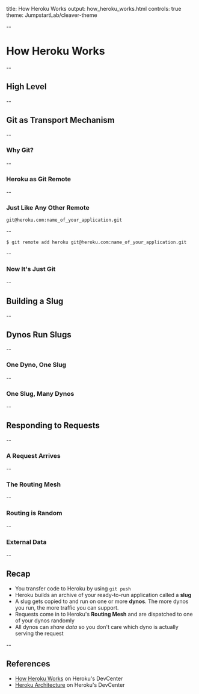 title: How Heroku Works
output: how_heroku_works.html
controls: true
theme: JumpstartLab/cleaver-theme

--

# How Heroku Works

--

## High Level

--

## Git as Transport Mechanism

--

### Why Git?

--

### Heroku as Git Remote

--

### Just Like Any Other Remote

```
git@heroku.com:name_of_your_application.git
```

--

```
$ git remote add heroku git@heroku.com:name_of_your_application.git
```

--

### Now It's Just Git

--

## Building a Slug

--

## Dynos Run Slugs

--

### One Dyno, One Slug

--

### One Slug, Many Dynos

--

## Responding to Requests

--

### A Request Arrives

--

### The Routing Mesh

--

### Routing is Random

--

### External Data

--

## Recap

* You transfer code to Heroku by using `git push`
* Heroku builds an archive of your ready-to-run application called a **slug**
* A slug gets copied to and run on one or more **dynos**. The more dynos you run, the more traffic you can support.
* Requests come in to Heroku's **Routing Mesh** and are dispatched to one of your dynos randomly
* All dynos can *share data* so you don't care which dyno is actually serving the request

--

## References

* [How Heroku Works](https://devcenter.heroku.com/articles/how-heroku-works) on Heroku's DevCenter
* [Heroku Architecture](https://devcenter.heroku.com/categories/heroku-architecture) on Heroku's DevCenter
